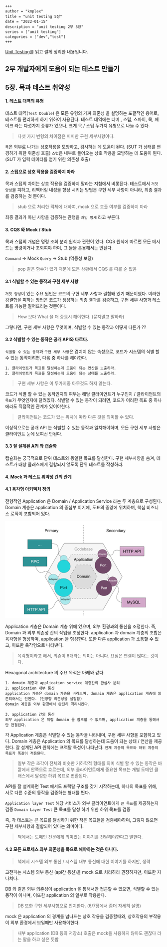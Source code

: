 ```
+++ 
author = "kmplex" 
title = "unit testing 5장" 
date = "2022-01-15" 
description = "unit testing 2부 5장"  
series = ["unit testing"] 
categories = ["dev","test"] 
+++
```

[Unit Testing](http://www.yes24.com/Product/Goods/104084175)를 읽고 짤게 정리한 내용입니다.

## 2부 개발자에게 도움이 되는 테스트 만들기 

## 5장. 목과 테스트 취약성

#### 1. 테스트 대역의 유형

테스트 대역(`Test Double`) 은 모든 유형의 가짜 의존성 을 설명하는 포괄적인 용어로, 테스트를 편리하게 하기 위하여 사용된다.
테스트 대역에는 더미 , 스텁, 스파이, 목, 페이크 라는 다섯가지 종류가 있으나, 크게 목 / 스텁 두가지 유형으로 나눌 수 있다.

> 다섯 가지 변형의 차이점은 미미한 구현 세부사항이다.

`목`은 외부로 나가는 상호작용을 모방하고, 검사하는 데 도움이 된다. (SUT 가 상태를 변경하기 위한 위존성 호출)
`스텁`은 내부로 들어오는 상호 작용을 모방하는 데 도움이 된다. (SUT 가 입력 데이터를 얻기 위한 의존성 호출)

#### 2. 스텁으로 상호 작용을 검증하지 마라 

목과 스텁의 차이는 상호 작용을 검증하지 말라는 지침에서 비롯된다.
테스트에서 `거짓 양성`을 피하고, 리팩터링 내성을 향상 시키는 방법은 구현 세부 사항이 아니라, 최종 결과를 검증하는 것 뿐이다.

> stub 으로 처리한 객체에 대하여, mock 으로 호출 여부를 검증하지 마라 

최종 결과가 아닌 사항을 검증하는 관행을 `과잉 명세` 라고 부른다.

#### 3. CQS 와 Mock / Stub

목과 스텁의 개념은 명령 조회 분리 원칙과 관련이 있다.
CQS 원칙에 따르면 모든 메서드는 명령이거나 조회여야 하며, 그 둘을 혼용해서는 안된다.

`Command` -> Mock
`Query` -> Stub (멱등성 보장)

> pop 같은 함수가 있기 때문에 모든 상황에서 CQS 를 따를 순 없음

#### 3.1 식별할 수 있는 동작과 구현 세부 사항

`거짓 양성`이 있는 주요 원인은 코드의 구현 세부 사항과 결합돼 있기 때문이였다.
이러한 강결합을 피하는 방법은 코드가 생성하는 최종 결과를 검증하고, 구현 세부 사항과 테스트를 가능한 떨어뜨리는 것뿐이다.

> How 보다 What 을 더 중요시 해야한다. (묻지말고 말하라)

그렇다면, 구현 세부 사항은 무엇이며, 식별할 수 있는 동작과 어떻게 다른가 ??

#### 3.2 식별할 수 있는 동작은 공개 API와 다르다.

`식별할 수 있는 동작`과 `구현 세부 사항`은 겹치지 않는 속성으로, 코드가 시스템의 식별 할 수 있는 동작이려면, 다음 중 하나를 해야한다.

```text
1. 클라이언트가 목표를 달성하는데 도움이 되는 연산을 노출하라.
2. 클라이언트가 목표를 달성하는데 도움이 되는 상태를 노출하라.
```

> 구현 세부 사항은 이 두가지중 아무것도 하지 않는다.

코드가 식별 할 수 있는 동작인지의 여부는 해당 클라이언트가 누구인지 / 클라이언트의 `목표`가 무엇인지에 달려있다.
식별할 수 있는 동작이 되려면, 코드가 이러한 목표 중 하나에라도 직접적인 관계가 있어야한다.

> 클라이언트는 코드가 있는 위치에 따라 다른 것을 의미할 수 있다.

이상적으로는 공개 API 는 식별할 수 있는 동작과 일치해야하며, 모든 구현 세부 사항은 클라이언트 눈에 보여선 안된다.

#### 3.3 잘 설계된 API 와 캡슐화

캡슐화는 궁극적으로 단위 테스트와 동일한 목표를 달성한다. 
구현 세부사항을 숨겨, 테스트가 대상 클래스에게 결합되지 않도록 단위 테스트를 작성하라.

#### 4. Mock 과 테스트 위약성 간의 관계 
#### 4.1 육각형 아키텍처 정의

전형적인 Application 은 Domain / Application Service 라는 두 계층으로 구성된다.
Domain 계층은 application 의 중심부 이기에, 도표의 중앙에 위치하며, 핵심 비즈니스 로직이 포함되어 있다.


![Hexagonal architecture](../unit-testing/Hexagonal-architecture.png)

Application 계층은 Domain 계층 위에 있으며, 외부 환경과의 통신을 조정한다.  즉, Domain 과 외부 의존성 간의 작업을 조정한다.
application 과 domain 계층의 조합은 육각형을 형성하며, application 을 형성한다. 또한 다른 application 과 소통할 수 있고, 이또한  육각형으로 나타낸다.

> 육각형이라고 해서, 의존이 6개라는 의미는 아니다. 요점은 연결이 많다는 것이다.

Hexagonal architecture 의 주요 목적은 아래와 같다.

```text
1. domain 계층과 application service 계층간의 관심사 분리
2. application 내부 통신 
application 계층은 domain 계층을 바라보며, domain 계층은 application 계층에 의존되어서는 안된다. (단방향 의존성을 설정함)
domain 계층을 외부 환경에서 완전히 격리시킨다.

3. application 간의 통신 
외부 application 은 직접 domain 을 참조할 수 없으며, application 계층을 통해서만 연결된다.
```

각 Application 계층은 식별할 수 있는 동작을 나타내며, 구현 세부 사항을 포함하고 있다. Domain 계층은 Application 의 목표를 달성하는데 도움이 되는 상태 / 연산을 제공한다.
잘 설계된 API 원칙에는 프랙탈 특성이 나타난다. `전체 계층의 목표와 하위 계층의 목표가 똑같이 적용된다.`

> 일부 작은 조각이 전체와 비슷한 기하학적 형태를 의미
> 식별 할 수 있는 동작은 바깥에서 안쪽으로 흐르는데, 외부 클라이언트에게 중요한 목표는 개별 도메인 클래스에서 달성한 하위 목표로 변환된다.

API를 잘 설계하면 Test 에서도 프랙탈 구조를 갖기 시작하는데, 하나의 목표를 위해, 서로 다른 수준의 동작을 검증하는 형태를 띈다.

`Application layer Test` 해당 서비스가 외부 클라이언트에게 `큰 목표`를 제공하는지 검증
`Domain Layer Test` 큰 목표를 달성 하기 위한 하위 목표를 검증

즉, 각 테스트는 큰 목표를 달성하기 위한 작은 목표들을 검증해야하며, 그렇지 않으면 구현 세부사항과 결합되어 있다는 의미이다.

> 책에서는 도메인 전문에게 의미있는 이야기를 전달해야한다고 말한다. 


#### 4.2 모든 프로세스 외부 의존성을 목으로 해야하는 것은 아니다.

> 책에서 시스템 외부 통신 / 시스템 내부 통신에 대한 이야기를 하지만, 생략 

고전파는 시스템 외부 통신 (api간 통신)을 mock 으로 처리하라 권장하지만, 이또한 지나치다.

DB 와 같은 외부 의존성이 application 을 통해서만 접근할 수 있으면, 식별할 수 있는 동작이 아니며, 이또한 application 의 일부로 작용한다.

> DB 또한 구현 세부사항으로 인지한다. (6/7장에서 좀더 자세히 설명)

mock 은 application 의 경계를 넘나드는 상호 작용을 검증할때와, 상호작용의 부작용이 외부 환경에서 보일때만 사용해야한다.

> 내부 application (DB 등의 저장소) 호출은 mock을 사용하지 않아도 괜찮다 라는 말을 하고 싶은 듯함
